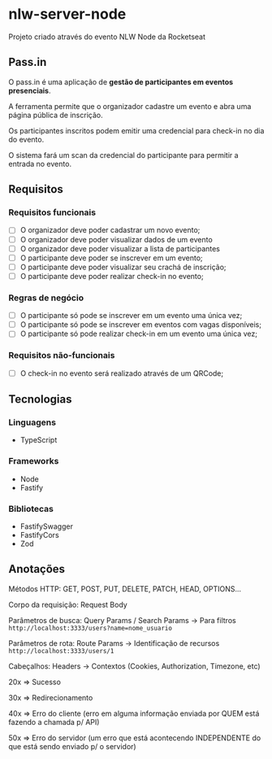 # nlw-server-node

Projeto criado através do evento NLW Node da Rocketseat

## Pass.in

O pass.in é uma aplicação de **gestão de participantes em eventos presenciais**.

A ferramenta permite que o organizador cadastre um evento e abra uma página pública de inscrição.

Os participantes inscritos podem emitir uma credencial para check-in no dia do evento.

O sistema fará um scan da credencial do participante para permitir a entrada no evento.

## Requisitos

### Requisitos funcionais

- [ ] O organizador deve poder cadastrar um novo evento;
- [ ] O organizador deve poder visualizar dados de um evento
- [ ] O organizador deve poder visualizar a lista de participantes
- [ ] O participante deve poder se inscrever em um evento;
- [ ] O participante deve poder visualizar seu crachá de inscrição;
- [ ] O participante deve poder realizar check-in no evento;

### Regras de negócio

- [ ] O participante só pode se inscrever em um evento uma única vez;
- [ ] O participante só pode se inscrever em eventos com vagas disponíveis;
- [ ] O participante só pode realizar check-in em um evento uma única vez;

### Requisitos não-funcionais

- [ ] O check-in no evento será realizado através de um QRCode;

## Tecnologias

### Linguagens

- TypeScript

### Frameworks

- Node
- Fastify

### Bibliotecas

- FastifySwagger
- FastifyCors
- Zod

## Anotações

Métodos HTTP: GET, POST, PUT, DELETE, PATCH, HEAD, OPTIONS...

Corpo da requisição: Request Body

Parâmetros de busca: Query Params / Search Params -> Para filtros `http://localhost:3333/users?name=nome_usuario`

Parâmetros de rota: Route Params -> Identificação de recursos `http://localhost:3333/users/1`

Cabeçalhos: Headers -> Contextos (Cookies, Authorization, Timezone, etc)

20x => Sucesso

30x => Redirecionamento

40x => Erro do cliente (erro em alguma informação enviada por QUEM está fazendo a chamada p/ API)

50x => Erro do servidor (um erro que está acontecendo INDEPENDENTE do que está sendo enviado p/ o servidor)
